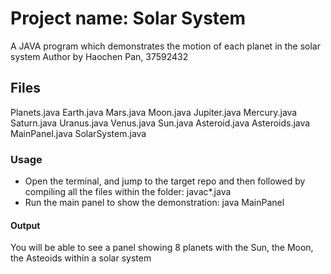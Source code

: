 # Project name: Solar System
A JAVA program which demonstrates the motion of each planet in the solar system
Author by Haochen Pan, 37592432

## Files
Planets.java
Earth.java
Mars.java
Moon.java
Jupiter.java
Mercury.java
Saturn.java
Uranus.java
Venus.java
Sun.java
Asteroid.java
Asteroids.java
MainPanel.java
SolarSystem.java


### Usage

- Open the terminal, and jump to the target repo and then followed by compiling all the files within the folder: javac*.java
- Run the main panel to show the demonstration: java MainPanel

#### Output

You will be able to see a panel showing 8 planets with the Sun, the Moon, the Asteoids within a solar system